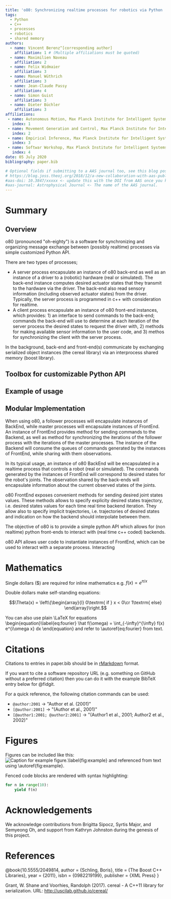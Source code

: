 ```yaml
---
title: 'o80: Synchronizing realtime processes for robotics via Python '
tags:
  - Python
  - C++
  - processes
  - robotics
  - shared memory
authors:
  - name: Vincent Berenz^[corresponding author]
    affiliation: 1 # (Multiple affiliations must be quoted)
  - name: Maximilien Naveau
    affiliation: 2
  - name: Felix Widmaier
    affiliation: 3
  - name: Manuel Wüthrich
    affiliation: 3
  - name: Jean-Claude Passy
    affiliation: 4
  - name: Simon Guist
    affiliation: 3
  - name: Dieter Büchler
    affiliation: 3
affiliations:
 - name: Autonomous Motion, Max Planck Institute for Intelligent Systems
   index: 1
 - name: Movement Generation and Control, Max Planck Institute for Intelligent Systems
   index: 2
 - name: Empirical Inference, Max Planck Institute for Intelligent Systems
   index: 3
 - name: Softwar Workshop, Max Planck Institute for Intelligent Systems
   index: 4
date: 05 July 2020
bibliography: paper.bib

# Optional fields if submitting to a AAS journal too, see this blog post:
# https://blog.joss.theoj.org/2018/12/a-new-collaboration-with-aas-publishing
#aas-doi: 10.3847/xxxxx <- update this with the DOI from AAS once you know it.
#aas-journal: Astrophysical Journal <- The name of the AAS journal.
---
```


# Summary

## Overview

o80 (pronounced "oh-eighty") is a software for synchronizing and organizing message exchange between (possibly realtime) processes via simple customized Python API.

There are two types of processes;

- A server process encapsulate an instance of o80 back-end as well as an instance of a driver to a (robotic) hardware (real or simulated). The back-end instance computes desired actuator states that they transmit to the hardware via the driver. The back-end also read sensory information (including observed actuator states) from the driver. Typically, the server process is programmed in c++ with consideration for realtime.
- A client process encapsulate an instance of o80 front-end instances, which provides: 1) an interface to send commands to the back-end; commands the back-end will use to determine at each iteration of the server process the desired states to request the driver with, 2) methods for making available sensor information to the user code, and 3) methos for synchronizing the client with the server process.

In the background, back-end and front-end(s) communicate by exchanging serialized object instances (the cereal library) via an interprocess shared memory (boost library).

## Toolbox for customizable Python API

## Example of usage

## Modular Implementation


When using o80, a follower processes will encapsulate instances of BackEnd, while master processes will encapsulate instances of FrontEnd. An instance of FrontEnd provides method for sending commands to the Backend, as well as method for synchronizing the iterations of the follower process with the iterations of the master processes. The instance of the Backend will consume the queues of commands generated by the instances of FrontEnd, while sharing with them observations.

In its typical usage, an instance of o80 BackEnd will be encapsulated in a realtime process that controls a robot (real or simulated). The commands generated by the instances of FrontEnd will correspond to desired states for the robot's joints. The observation shared by the back-ends will encapsulate information about the current observed states of the joints.

o80 FrontEnd exposes convenient methods for sending desired joint states values. These methods allows to specify explicity desired states trajectory, i.e. desired states values for each time real time backend iteration. They allow also to specify implicit trajectories, i.e. trajectories of desired states and indication on how the backend should interpolate between them.

The objective of o80 is to provide a simple python API which allows for (non realtime) python front-ends to interact with (real time c++ coded) backends.



o80 API allows user code to instantiate instances of FrontEnd, which can be used to interact with a separate process. Interacting  


# Mathematics

Single dollars ($) are required for inline mathematics e.g. $f(x) = e^{\pi/x}$

Double dollars make self-standing equations:

$$\Theta(x) = \left\{\begin{array}{l}
0\textrm{ if } x < 0\cr
1\textrm{ else}
\end{array}\right.$$

You can also use plain \LaTeX for equations
\begin{equation}\label{eq:fourier}
\hat f(\omega) = \int_{-\infty}^{\infty} f(x) e^{i\omega x} dx
\end{equation}
and refer to \autoref{eq:fourier} from text.

# Citations

Citations to entries in paper.bib should be in
[rMarkdown](http://rmarkdown.rstudio.com/authoring_bibliographies_and_citations.html)
format.

If you want to cite a software repository URL (e.g. something on GitHub without a preferred
citation) then you can do it with the example BibTeX entry below for @fidgit.

For a quick reference, the following citation commands can be used:
- `@author:2001`  ->  "Author et al. (2001)"
- `[@author:2001]` -> "(Author et al., 2001)"
- `[@author1:2001; @author2:2001]` -> "(Author1 et al., 2001; Author2 et al., 2002)"

# Figures

Figures can be included like this:
![Caption for example figure.\label{fig:example}](figure.png)
and referenced from text using \autoref{fig:example}.

Fenced code blocks are rendered with syntax highlighting:
```python
for n in range(10):
    yield f(n)
```	

# Acknowledgements

We acknowledge contributions from Brigitta Sipocz, Syrtis Major, and Semyeong
Oh, and support from Kathryn Johnston during the genesis of this project.

# References


@book{10.5555/2049814,
author = {Schling, Boris},
title = {The Boost C++ Libraries},
year = {2011},
isbn = {0982219199},
publisher = {XML Press}
}

Grant, W. Shane and Voorhies, Randolph (2017). cereal - A C++11 library for serialization. URL: http://uscilab.github.io/cereal/

